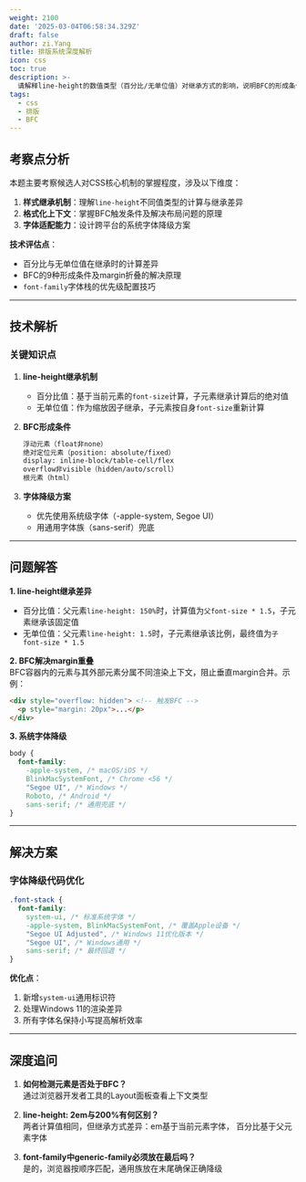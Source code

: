```yaml
---
weight: 2100
date: '2025-03-04T06:58:34.329Z'
draft: false
author: zi.Yang
title: 排版系统深度解析
icon: css
toc: true
description: >-
  请解释line-height的数值类型（百分比/无单位值）对继承方式的影响，说明BFC的形成条件及其解决margin重叠的原理，并演示如何通过font-family设置系统级字体降级方案。
tags:
  - css
  - 排版
  - BFC
---
```


## 考察点分析

本题主要考察候选人对CSS核心机制的掌握程度，涉及以下维度：

1. **样式继承机制**：理解`line-height`不同值类型的计算与继承差异
2. **格式化上下文**：掌握BFC触发条件及解决布局问题的原理
3. **字体适配能力**：设计跨平台的系统字体降级方案

**技术评估点**：

- 百分比与无单位值在继承时的计算差异
- BFC的9种形成条件及margin折叠的解决原理
- `font-family`字体栈的优先级配置技巧

---

## 技术解析

### 关键知识点

1. **line-height继承机制**  
   - 百分比值：基于当前元素的`font-size`计算，子元素继承计算后的绝对值  
   - 无单位值：作为缩放因子继承，子元素按自身`font-size`重新计算  

2. **BFC形成条件**  

   ```markdown
   浮动元素（float非none）
   绝对定位元素（position: absolute/fixed）
   display: inline-block/table-cell/flex
   overflow非visible（hidden/auto/scroll）
   根元素（html）
   ```

3. **字体降级方案**  
   - 优先使用系统级字体（-apple-system, Segoe UI）
   - 用通用字体族（sans-serif）兜底

---

## 问题解答

**1. line-height继承差异**  

- 百分比值：父元素`line-height: 150%`时，计算值为`父font-size * 1.5`，子元素继承该固定值  
- 无单位值：父元素`line-height: 1.5`时，子元素继承该比例，最终值为`子font-size * 1.5`

**2. BFC解决margin重叠**  
BFC容器内的元素与其外部元素分属不同渲染上下文，阻止垂直margin合并。示例：  

```html
<div style="overflow: hidden"> <!-- 触发BFC -->
  <p style="margin: 20px">...</p>
</div>
```

**3. 系统字体降级**  

```css
body {
  font-family: 
    -apple-system, /* macOS/iOS */
    BlinkMacSystemFont, /* Chrome <56 */
    "Segoe UI", /* Windows */
    Roboto, /* Android */
    sans-serif; /* 通用兜底 */
}
```

---

## 解决方案

### 字体降级代码优化

```css
.font-stack {
  font-family:
    system-ui, /* 标准系统字体 */
    -apple-system, BlinkMacSystemFont, /* 覆盖Apple设备 */
    "Segoe UI Adjusted", /* Windows 11优化版本 */
    "Segoe UI", /* Windows通用 */
    sans-serif; /* 最终回退 */
}
```

**优化点**：  

1. 新增`system-ui`通用标识符  
2. 处理Windows 11的渲染差异  
3. 所有字体名保持小写提高解析效率  

---

## 深度追问

1. **如何检测元素是否处于BFC？**  
   通过浏览器开发者工具的Layout面板查看上下文类型  

2. **line-height: 2em与200%有何区别？**  
   两者计算值相同，但继承方式差异：em基于当前元素字体，
   百分比基于父元素字体  

3. **font-family中generic-family必须放在最后吗？**  
   是的，浏览器按顺序匹配，通用族放在末尾确保正确降级
